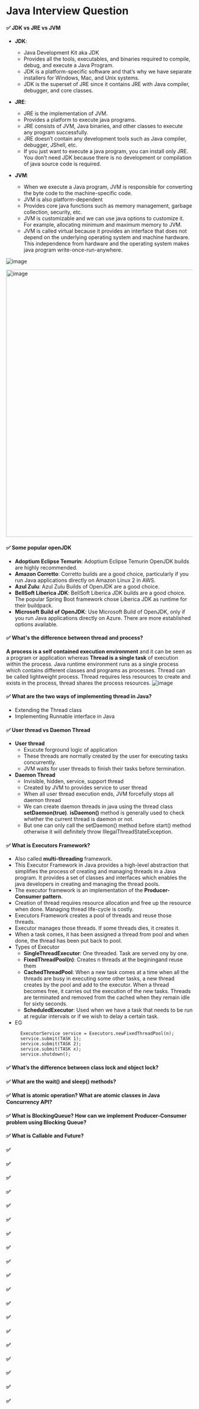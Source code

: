 # Java Interview Question

#### ✅ JDK vs JRE vs JVM
  - **JDK**:
    - Java Development Kit aka JDK
    - Provides all the tools, executables, and binaries required to compile, debug, and execute a Java Program.
    - JDK is a platform-specific software and that’s why we have separate installers for Windows, Mac, and Unix systems.
    - JDK is the superset of JRE since it contains JRE with Java compiler, debugger, and core classes.
  
  - **JRE**:
    - JRE is the implementation of JVM.
    - Provides a platform to execute java programs.
    - JRE consists of JVM, Java binaries, and other classes to execute any program successfully.
    - JRE doesn’t contain any development tools such as Java compiler, debugger, JShell, etc.
    - If you just want to execute a java program, you can install only JRE. You don’t need JDK because there is no development or compilation of java source code is required.
  
  - **JVM**:
    - When we execute a Java program, JVM is responsible for converting the byte code to the machine-specific code.
    - JVM is also platform-dependent
    - Provides core java functions such as memory management, garbage collection, security, etc.
    - JVM is customizable and we can use java options to customize it. For example, allocating minimum and maximum memory to JVM.
    - JVM is called virtual because it provides an interface that does not depend on the underlying operating system and machine hardware. This independence from hardware and the operating system makes java program write-once-run-anywhere.

![image](https://github.com/SbrTa/Notes/assets/8649145/5f2b43bd-a6b6-40be-9064-71a783cf4061)

<img width="721" alt="image" src="https://github.com/SbrTa/Notes/assets/8649145/4d01db92-64ce-4635-9e98-6dc61b261d5e">


#### ✅ Some popular openJDK
  - **Adoptium Eclipse Temurin**: Adoptium Eclipse Temurin OpenJDK builds are highly recommended.
  - **Amazon Corretto**: Corretto builds are a good choice, particularly if you run Java applications directly on Amazon Linux 2 in AWS.
  - **Azul Zulu**: Azul Zulu Builds of OpenJDK are a good choice.
  - **BellSoft Liberica JDK**: BellSoft Liberica JDK builds are a good choice. The popular Spring Boot framework chose Liberica JDK as runtime for their buildpack.
  - **Microsoft Build of OpenJDK**: Use Microsoft Build of OpenJDK, only if you run Java applications directly on Azure. There are more established options available.


#### ✅ What's the difference between thread and process?
**A process is a self contained execution environment** and it can be seen as a program or application whereas **Thread is a single task** of execution within the process. Java runtime environment runs as a single process which contains different classes and programs as processes. Thread can be called lightweight process. Thread requires less resources to create and exists in the process, thread shares the process resources.
![image](https://github.com/SbrTa/Notes/assets/8649145/a9f71441-e1df-496d-ac42-7ef3c3a0d1ff)


#### ✅ What are the two ways of implementing thread in Java?
  - Extending the Thread class
  - Implementing Runnable interface in Java


#### ✅ User thread vs Daemon Thread
  - **User thread**
    - Exucute forground logic of application
    - These threads are normally created by the user for executing tasks concurrently. 	
    - JVM waits for user threads to finish their tasks before termination. 	
  - **Daemon Thread**
    - Invisible, hidden, service, support thread
    - Created by JVM to provides service to user thread
    - When all user thread execution ends, JVM forcefully stops all daemon thread
    - We can create daemon threads in java using the thread class **setDaemon(true)**. **isDaemon()** method is generally used to check whether the current thread is daemon or not.
    - But one can only call the setDaemon() method before start() method otherwise it will definitely throw IllegalThreadStateException.

#### ✅ What is Executors Framework?
  - Also called **multi-threading** framework.
  - This Executor Framework in Java provides a high-level abstraction that simplifies the process of creating and managing threads in a Java program. It provides a set of classes and interfaces which enables the java developers in creating and managing the thread pools.
  - The executor framework is an implementation of the **Producer-Consumer pattern**.
  - Creation of thread requires resource allocation and free up the resource when done. Managing thread life-cycle is costly.
  - Executors Framework creates a pool of threads and reuse those threads.
  - Executor manages those threads. If some threads dies, it creates it.
  - When a task comes, it has been assigned a thread from pool and when done, the thread has been put back to pool.
  - Types of Executor
    - **SingleThreadExecutor**: One threaded. Task are served ony by one.
    - **FixedThreadPool(n)**: Creates n threads at the beginingand reuse them
    - **CachedThreadPool**: When a new task comes at a time when all the threads are busy in executing some other tasks, a new thread creates by the pool and add to the executor. When a thread becomes free, it carries out the execution of the new tasks. Threads are terminated and removed from the cached when they remain idle for sixty seconds.
    - **ScheduledExecutor**: Used when we have a task that needs to be run at regular intervals or if we wish to delay a certain task.
  - EG
    ```
      ExecutorService service = Executors.newFixedThreadPool(n);
      service.submit(TASK 1);
      service.submit(TASK 2);
      service.submit(TASK x);
      service.shutdown();
    ```

#### ✅ What’s the difference between class lock and object lock?

#### ✅ What are the wait() and sleep() methods?

#### ✅ What is atomic operation? What are atomic classes in Java Concurrency API?
#### ✅ What is BlockingQueue? How can we implement Producer-Consumer problem using Blocking Queue?
#### ✅ What is Callable and Future?
#### ✅ 
#### ✅ 
#### ✅ 
#### ✅ 
#### ✅ 
#### ✅ 
#### ✅ 
#### ✅ 
#### ✅ 
#### ✅ 
#### ✅ 
#### ✅ 
#### ✅ 
#### ✅ 
#### ✅ 
#### ✅ 
#### ✅ 
#### ✅ 
#### ✅ 
